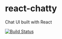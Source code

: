 # react-chatty
Chat UI built with React

[![Build Status](https://travis-ci.org/adammanderson/react-chatty?branch=master)](https://travis-ci.org/adammanderson/react-chatty)
